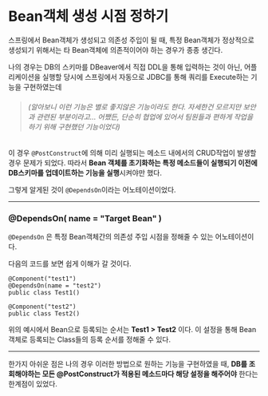 # Bean객체 생성 시점 정하기

스프링에서 Bean객체가 생성되고 의존성 주입이 될 때, 특정 Bean객체가 정상적으로 생성되기 위해서는 타 Bean객체에 의존적이어야 하는 경우가 종종 생긴다. 

나의 경우는 DB의 스키마를 DBeaver에서 직접 DDL을 통해 입력하는 것이 아닌, 어플리케이션을 실행할 당시에 스프링에서 자동으로 JDBC를 통해 쿼리를 Execute하는 기능을 구현하였는데 
> ###### _(알아보니 이런 기능은 별로 좋지않은 기능이라도 한다. 자세한건 모르지만 보안과 관련된 부분이라고... 어쨌든, 단순히 협업에 있어서 팀원들과 편하게 작업을 하기 위해 구현했던 기능이었다)_


이 경우 `@PostConstruct`에 의해 미리 실행되는 메소드 내에서의 CRUD작업이 발생할 경우 문제가 되었다. 따라서 **Bean 객체를 초기화하는 특정 메소드들이 실행되기 이전에 DB스키마를 업데이트하는 기능을 실행**시켜야만 했다. 

그렇게 알게된 것이 `@DependsOn`이라는 어노테이션이었다.

***


### @DependsOn( name = "Target Bean" )

`@DependsOn`
 은 특정 Bean객체간의 의존성 주입 시점을 정해줄 수 있는 어노테이션이다. 

다음의 코드를 보면 쉽게 이해가 갈 것이다. 

```
@Component("test1")
@DependsOn(name = "test2")
public class Test1()

@Component("test2")
public class Test2()
```

위의 예시에서 Bean으로 등록되는 순서는 **Test1 > Test2** 이다. 
이 설정을 통해 Bean 객체로 등록되는 Class들의 등록 순서를 정해줄 수 있다. 

***

한가지 아쉬운 점은 나의 경우 이러한 방법으로 원하는 기능을 구현하였을 때, **DB를 조회해야하는 모든 @PostConstruct가 적용된 메소드마다 해당 설정을 해주어야** 한다는 한계점이 있었다. 



